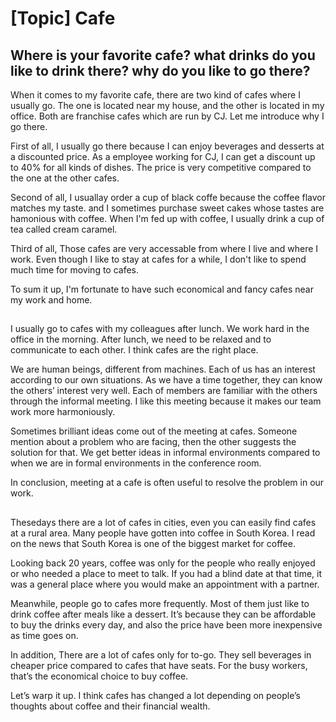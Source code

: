 # [Topic] Cafe

## Where is your favorite cafe? what drinks do you like to drink there? why do you like to go there?

When it comes to my favorite cafe, there are two kind of cafes where I usually go. The one is located near my house, and the other is located in my office. Both are franchise cafes which are run by CJ. Let me introduce why I go there.

First of all, I usually go there because I can enjoy beverages and desserts at a discounted price. As a employee working for CJ, I can get a discount up to 40% for all kinds of dishes. The price is very competitive compared to the one at the other cafes. 

Second of all, I usuallay order a cup of black coffe because the coffee flavor matches my taste. and I sometimes purchase  sweet cakes whose tastes are hamonious with coffee. When I'm fed up with coffee, I usually drink a cup of tea called cream caramel.

Third of all, Those cafes are very accessable from where I live and where I work. Even though I like to stay at cafes for a while, I don't like to spend much time for moving to cafes. 

To sum it up, I'm fortunate to have such economical and fancy cafes near my work and home. 

## 
I usually go to cafes with my colleagues after lunch. We work hard in the office in the morning. After lunch, we need to be relaxed and to communicate to each other. I think cafes are the right place.

We are human beings, different from machines. Each of us has an interest according to our own situations. As we have a time together, they can know the others’ interest very well. Each of members are familiar with the others through the informal meeting. I like this meeting because it makes our team work more harmoniously.

Sometimes brilliant ideas come out of the meeting at cafes. Someone mention about a problem who are facing, then the other suggests the solution for that. We get better ideas in informal environments compared to when we are in formal environments in the conference room. 

In conclusion, meeting at a cafe is often useful to resolve the problem in our work. 

## 
Thesedays there are a lot of cafes in cities, even you can easily find cafes at a rural area. Many people have gotten into coffee in South Korea. I read on the news that South Korea is one of the biggest market for coffee.

Looking back 20 years, coffee was only for the people who really enjoyed or who needed a place to meet to talk. If you had a blind date at that time, it was a general place where you would make an appointment with a partner.

Meanwhile, people go to cafes more frequently. Most of them just like to drink coffee after meals like a dessert. It’s because they can be affordable to buy the drinks every day, and also the price have been more inexpensive as time goes on.

In addition, There are a lot of cafes only for to-go. They sell beverages in cheaper price compared to cafes that have seats. For the busy workers, that’s the economical choice to buy coffee.

Let’s warp it up. I think cafes has changed a lot depending on people’s thoughts about coffee and their financial wealth.

